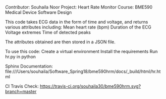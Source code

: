 *Contributor*: Souhaila Noor
Project: Heart Rate Monitor
Course: BME590 Medical Device Software Design

This code takes ECG data in the form of time and voltage, and returns various attributes including:
   Mean heart rate (bpm)
   Duration of the ECG
   Voltage extremes
   Time of detected peaks
   
The attributes obtained are then stored in a JSON file. 

To use this code:
    Create a virtual environment
    Install the requirements 
    Run hr.py in python 

Sphinx Documentation: file:///Users/souhaila/Software_Spring18/bme590hrm/docs/_build/html/hr.html

CI Travis Check: https://travis-ci.org/souhaila30/bme590hrm.svg?branch=master

